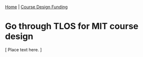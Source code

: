[<i class="fas fa-home"></i> Home](/cs-vtmit-practices/) | [Course Design Funding <i class="far fa-arrow-alt-circle-right"></i>](course-design-funding.html)

# Go through TLOS for MIT course design

[ Place text here. ]
